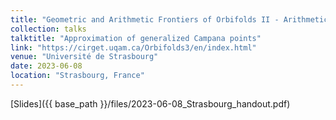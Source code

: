 ```yaml
---
title: "Geometric and Arithmetic Frontiers of Orbifolds II - Arithmetic and hyperbolicity"
collection: talks
talktitle: "Approximation of generalized Campana points"
link: "https://cirget.uqam.ca/Orbifolds3/en/index.html"
venue: "Université de Strasbourg"
date: 2023-06-08
location: "Strasbourg, France"
---
```

[Slides]({{ base_path }}/files/2023-06-08_Strasbourg_handout.pdf)
